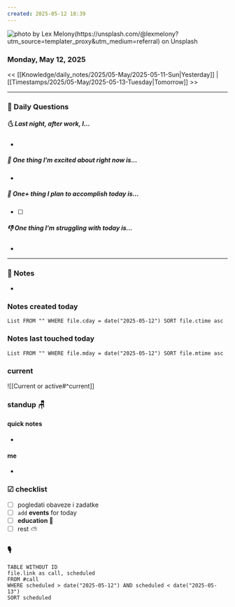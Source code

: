 ```yaml
---
created: 2025-05-12 18:39
---
```

![photo by Lex Melony(https://unsplash.com/@lexmelony?utm_source=templater_proxy&utm_medium=referral) on Unsplash](https://images.unsplash.com/photo-1629971459025-2c73de204a6d?crop=entropy&cs=srgb&fm=jpg&ixid=M3w2NDU1OTF8MHwxfHJhbmRvbXx8fHx8fHx8fDE3NDcwNjc5ODB8&ixlib=rb-4.1.0&q=85&w=200&h=200)
### Monday, May 12, 2025

<< [[Knowledge/daily_notes/2025/05-May/2025-05-11-Sun|Yesterday]] | [[Timestamps/2025/05-May/2025-05-13-Tuesday|Tomorrow]] >>

___
### 📅 Daily Questions
##### 🌜 **Last night, after work, I...**
- 

##### 🙌 **One thing I'm excited about right now is...**
- 

##### 🚀 **One+ thing I plan to accomplish today is...**
- [ ] 

##### 👎 **One thing I'm struggling with today is...**
- 

---
### 📝 Notes
- 

### Notes created today
```dataview
List FROM "" WHERE file.cday = date("2025-05-12") SORT file.ctime asc
```

### Notes last touched today
```dataview
List FROM "" WHERE file.mday = date("2025-05-12") SORT file.mtime asc
`````
### **current**
![[Current or active#^current]]

### **standup** 🪑

#### quick notes
- 
#### me 
- 

### ☑ checklist
- [ ] pogledati  obaveze i zadatke
- [ ] `add` **events** for today
- [ ] **education 🎒**
- [ ] rest ⛅ 

### 🎙

```dataview
TABLE WITHOUT ID
file.link as call, scheduled
FROM #call
WHERE scheduled > date("2025-05-12") AND scheduled < date("2025-05-13")
SORT scheduled
```
